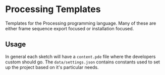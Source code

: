 # Processing Templates

Templates for the Processing programming language.  Many of these are either frame sequence export focused or installation focused.

## Usage

In general each sketch will have a `content.pde` file where the developers custom should go.  The `data/settings.json` contains constants used to set up the project based on it's particular needs.


